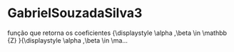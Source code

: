 # GabrielSouzadaSilva3
função que retorna os coeficientes {\displaystyle \alpha ,\beta \in \mathbb {Z} }{\displaystyle \alpha ,\beta \in \ma…
